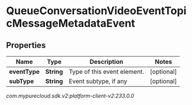 # QueueConversationVideoEventTopicMessageMetadataEvent


## Properties

| Name | Type | Description | Notes |
| ------------ | ------------- | ------------- | ------------- |
| **eventType** | **String** | Type of this event element. |  [optional] |
| **subType** | **String** | Event subtype, if any |  [optional] |




_com.mypurecloud.sdk.v2:platform-client-v2:233.0.0_
